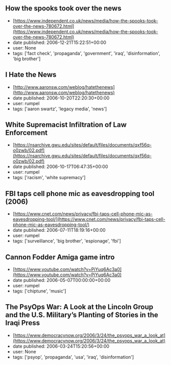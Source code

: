 ## How the spooks took over the news
 - [https://www.independent.co.uk/news/media/how-the-spooks-took-over-the-news-780672.html](https://www.independent.co.uk/news/media/how-the-spooks-took-over-the-news-780672.html)
 - date published: 2006-12-21T15:22:51+00:00
 - user: None
 - tags: ['fact check', 'propaganda', 'government', 'iraq', 'disinformation', 'big brother']

## I Hate the News
 - [http://www.aaronsw.com/weblog/hatethenews](http://www.aaronsw.com/weblog/hatethenews)
 - date published: 2006-10-20T22:20:30+00:00
 - user: rumpel
 - tags: ['aaron swartz', 'legacy media', 'news']

## White Supremacist Infiltration of Law Enforcement
 - [https://nsarchive.gwu.edu/sites/default/files/documents/qxf56q-o0zwb/02.pdf](https://nsarchive.gwu.edu/sites/default/files/documents/qxf56q-o0zwb/02.pdf)
 - date published: 2006-10-17T06:47:35+00:00
 - user: rumpel
 - tags: ['racism', 'white supremacy']

## FBI taps cell phone mic as eavesdropping tool (2006)
 - [https://www.cnet.com/news/privacy/fbi-taps-cell-phone-mic-as-eavesdropping-tool/](https://www.cnet.com/news/privacy/fbi-taps-cell-phone-mic-as-eavesdropping-tool/)
 - date published: 2006-07-11T18:19:16+00:00
 - user: rumpel
 - tags: ['surveillance', 'big brother', 'espionage', 'fbi']

## Cannon Fodder Amiga game intro
 - [https://www.youtube.com/watch?v=PiYuq6Ac3a0](https://www.youtube.com/watch?v=PiYuq6Ac3a0)
 - date published: 2006-05-07T00:00:00+00:00
 - user: rumpel
 - tags: ['chiptune', 'music']

## The PsyOps War: A Look at the Lincoln Group and the U.S. Military’s Planting of Stories in the Iraqi Press
 - [https://www.democracynow.org/2006/3/24/the_psyops_war_a_look_at](https://www.democracynow.org/2006/3/24/the_psyops_war_a_look_at)
 - date published: 2006-03-24T15:20:56+00:00
 - user: None
 - tags: ['psyop', 'propaganda', 'usa', 'iraq', 'disinformation']

